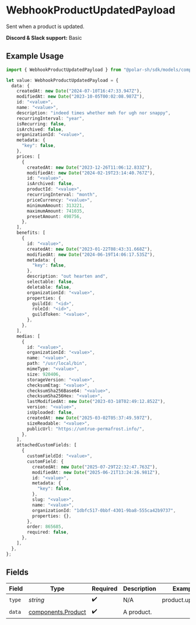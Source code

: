 # WebhookProductUpdatedPayload

Sent when a product is updated.

**Discord & Slack support:** Basic

## Example Usage

```typescript
import { WebhookProductUpdatedPayload } from "@polar-sh/sdk/models/components/webhookproductupdatedpayload.js";

let value: WebhookProductUpdatedPayload = {
  data: {
    createdAt: new Date("2024-07-10T16:47:33.947Z"),
    modifiedAt: new Date("2023-10-05T00:02:08.987Z"),
    id: "<value>",
    name: "<value>",
    description: "indeed times whether meh for ugh nor snappy",
    recurringInterval: "year",
    isRecurring: false,
    isArchived: false,
    organizationId: "<value>",
    metadata: {
      "key": false,
    },
    prices: [
      {
        createdAt: new Date("2023-12-26T11:06:12.833Z"),
        modifiedAt: new Date("2024-02-19T23:14:40.767Z"),
        id: "<value>",
        isArchived: false,
        productId: "<value>",
        recurringInterval: "month",
        priceCurrency: "<value>",
        minimumAmount: 313221,
        maximumAmount: 741035,
        presetAmount: 498756,
      },
    ],
    benefits: [
      {
        id: "<value>",
        createdAt: new Date("2023-01-22T08:43:31.668Z"),
        modifiedAt: new Date("2024-06-19T14:06:17.535Z"),
        metadata: {
          "key": false,
        },
        description: "out hearten and",
        selectable: false,
        deletable: false,
        organizationId: "<value>",
        properties: {
          guildId: "<id>",
          roleId: "<id>",
          guildToken: "<value>",
        },
      },
    ],
    medias: [
      {
        id: "<value>",
        organizationId: "<value>",
        name: "<value>",
        path: "/usr/local/bin",
        mimeType: "<value>",
        size: 920406,
        storageVersion: "<value>",
        checksumEtag: "<value>",
        checksumSha256Base64: "<value>",
        checksumSha256Hex: "<value>",
        lastModifiedAt: new Date("2023-03-18T02:49:12.852Z"),
        version: "<value>",
        isUploaded: false,
        createdAt: new Date("2025-03-02T05:37:49.597Z"),
        sizeReadable: "<value>",
        publicUrl: "https://untrue-permafrost.info/",
      },
    ],
    attachedCustomFields: [
      {
        customFieldId: "<value>",
        customField: {
          createdAt: new Date("2025-07-29T22:32:47.763Z"),
          modifiedAt: new Date("2025-06-21T13:24:26.981Z"),
          id: "<value>",
          metadata: {
            "key": false,
          },
          slug: "<value>",
          name: "<value>",
          organizationId: "1dbfc517-0bbf-4301-9ba8-555ca42b9737",
          properties: {},
        },
        order: 865685,
        required: false,
      },
    ],
  },
};
```

## Fields

| Field                                                    | Type                                                     | Required                                                 | Description                                              | Example                                                  |
| -------------------------------------------------------- | -------------------------------------------------------- | -------------------------------------------------------- | -------------------------------------------------------- | -------------------------------------------------------- |
| `type`                                                   | *string*                                                 | :heavy_check_mark:                                       | N/A                                                      | product.updated                                          |
| `data`                                                   | [components.Product](../../models/components/product.md) | :heavy_check_mark:                                       | A product.                                               |                                                          |